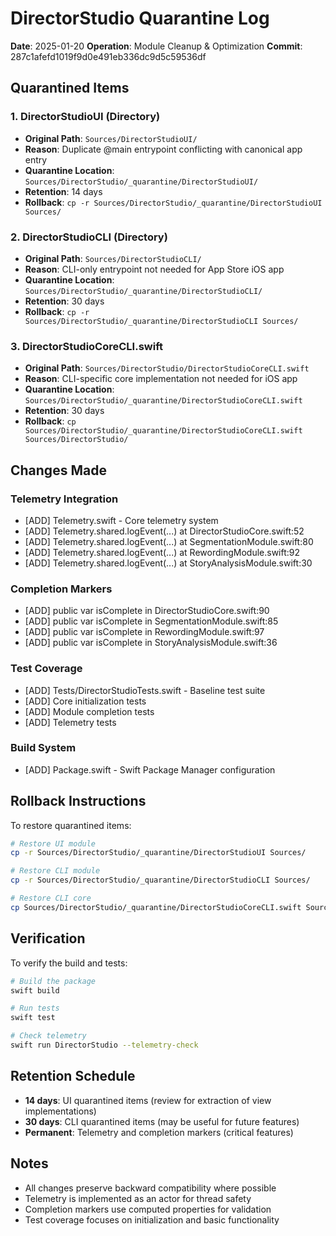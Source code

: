 # DirectorStudio Quarantine Log

**Date**: 2025-01-20
**Operation**: Module Cleanup & Optimization
**Commit**: 287c1afefd1019f9d0e491eb336dc9d5c59536df

## Quarantined Items

### 1. DirectorStudioUI (Directory)
- **Original Path**: `Sources/DirectorStudioUI/`
- **Reason**: Duplicate @main entrypoint conflicting with canonical app entry
- **Quarantine Location**: `Sources/DirectorStudio/_quarantine/DirectorStudioUI/`
- **Retention**: 14 days
- **Rollback**: `cp -r Sources/DirectorStudio/_quarantine/DirectorStudioUI Sources/`

### 2. DirectorStudioCLI (Directory)
- **Original Path**: `Sources/DirectorStudioCLI/`
- **Reason**: CLI-only entrypoint not needed for App Store iOS app
- **Quarantine Location**: `Sources/DirectorStudio/_quarantine/DirectorStudioCLI/`
- **Retention**: 30 days
- **Rollback**: `cp -r Sources/DirectorStudio/_quarantine/DirectorStudioCLI Sources/`

### 3. DirectorStudioCoreCLI.swift
- **Original Path**: `Sources/DirectorStudio/DirectorStudioCoreCLI.swift`
- **Reason**: CLI-specific core implementation not needed for iOS app
- **Quarantine Location**: `Sources/DirectorStudio/_quarantine/DirectorStudioCoreCLI.swift`
- **Retention**: 30 days
- **Rollback**: `cp Sources/DirectorStudio/_quarantine/DirectorStudioCoreCLI.swift Sources/DirectorStudio/`

## Changes Made

### Telemetry Integration
- [ADD] Telemetry.swift - Core telemetry system
- [ADD] Telemetry.shared.logEvent(...) at DirectorStudioCore.swift:52
- [ADD] Telemetry.shared.logEvent(...) at SegmentationModule.swift:80
- [ADD] Telemetry.shared.logEvent(...) at RewordingModule.swift:92
- [ADD] Telemetry.shared.logEvent(...) at StoryAnalysisModule.swift:30

### Completion Markers
- [ADD] public var isComplete in DirectorStudioCore.swift:90
- [ADD] public var isComplete in SegmentationModule.swift:85
- [ADD] public var isComplete in RewordingModule.swift:97
- [ADD] public var isComplete in StoryAnalysisModule.swift:36

### Test Coverage
- [ADD] Tests/DirectorStudioTests.swift - Baseline test suite
- [ADD] Core initialization tests
- [ADD] Module completion tests
- [ADD] Telemetry tests

### Build System
- [ADD] Package.swift - Swift Package Manager configuration

## Rollback Instructions

To restore quarantined items:

```bash
# Restore UI module
cp -r Sources/DirectorStudio/_quarantine/DirectorStudioUI Sources/

# Restore CLI module
cp -r Sources/DirectorStudio/_quarantine/DirectorStudioCLI Sources/

# Restore CLI core
cp Sources/DirectorStudio/_quarantine/DirectorStudioCoreCLI.swift Sources/DirectorStudio/
```

## Verification

To verify the build and tests:

```bash
# Build the package
swift build

# Run tests
swift test

# Check telemetry
swift run DirectorStudio --telemetry-check
```

## Retention Schedule

- **14 days**: UI quarantined items (review for extraction of view implementations)
- **30 days**: CLI quarantined items (may be useful for future features)
- **Permanent**: Telemetry and completion markers (critical features)

## Notes

- All changes preserve backward compatibility where possible
- Telemetry is implemented as an actor for thread safety
- Completion markers use computed properties for validation
- Test coverage focuses on initialization and basic functionality

